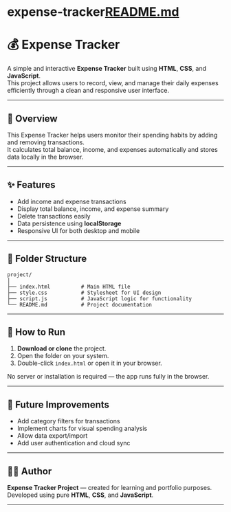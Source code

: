 # expense-tracker[README.md](https://github.com/user-attachments/files/23152960/README.md)
# 💰 Expense Tracker

A simple and interactive **Expense Tracker** built using **HTML**, **CSS**, and **JavaScript**.  
This project allows users to record, view, and manage their daily expenses efficiently through a clean and responsive user interface.

---

## 📖 Overview

This Expense Tracker helps users monitor their spending habits by adding and removing transactions.  
It calculates total balance, income, and expenses automatically and stores data locally in the browser.

---

## ✨ Features

- Add income and expense transactions  
- Display total balance, income, and expense summary  
- Delete transactions easily  
- Data persistence using **localStorage**  
- Responsive UI for both desktop and mobile

---

## 📂 Folder Structure

```
project/
│
├── index.html          # Main HTML file
├── style.css           # Stylesheet for UI design
├── script.js           # JavaScript logic for functionality
└── README.md           # Project documentation
```

---

## 🚀 How to Run

1. **Download or clone** the project.  
2. Open the folder on your system.  
3. Double-click `index.html` or open it in your browser.  

No server or installation is required — the app runs fully in the browser.

---

## 🧠 Future Improvements

- Add category filters for transactions  
- Implement charts for visual spending analysis  
- Allow data export/import  
- Add user authentication and cloud sync

---

## 👨‍💻 Author

**Expense Tracker Project** — created for learning and portfolio purposes.  
Developed using pure **HTML**, **CSS**, and **JavaScript**.

---
